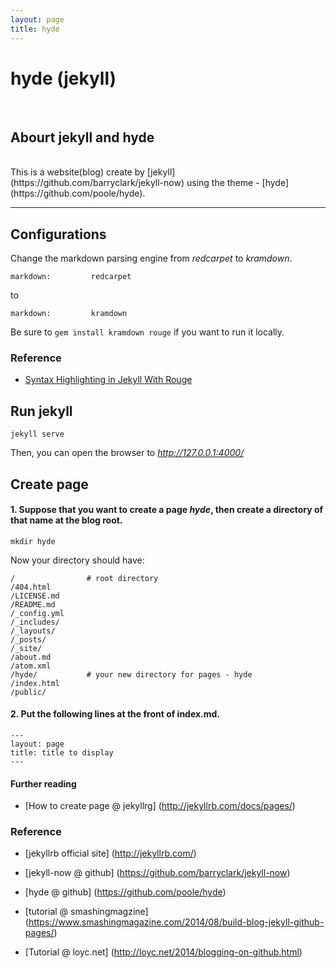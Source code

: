 ```yaml
---
layout: page
title: hyde
---
```


# hyde (jekyll)

<br>

## Abourt jekyll and hyde
<br>
This is a website(blog) create by [jekyll] (https://github.com/barryclark/jekyll-now) using the theme - [hyde] (https://github.com/poole/hyde).



---

## Configurations

Change the markdown parsing engine from _redcarpet_ to _kramdown_.

~~~
markdown:         redcarpet
~~~

to

~~~
markdown:         kramdown

~~~

Be sure to `gem install kramdown rouge` if you want to run it locally.

### Reference

* [Syntax Highlighting in Jekyll With Rouge](https://sacha.me/articles/jekyll-rouge/)



## Run jekyll

```
jekyll serve
```

Then, you can open the browser to _http://127.0.0.1:4000/_

## Create page

#### 1. Suppose that you want to create a page *hyde*, then create a directory of that name at the blog root.

```
mkdir hyde
```

Now your directory should have:

```
/                # root directory
/404.html
/LICENSE.md   
/README.md    
/_config.yml  
/_includes/   
/_layouts/    
/_posts/      
/_site/       
/about.md     
/atom.xml     
/hyde/           # your new directory for pages - hyde
/index.html   
/public/      
```

#### 2. Put the following lines at the front of index.md.

```
---
layout: page
title: title to display
---
```

#### Further reading

* [How to create page @ jekyllrg] (http://jekyllrb.com/docs/pages/)



### Reference

* [jekyllrb official site] (http://jekyllrb.com/)

* [jekyll-now @ github] (https://github.com/barryclark/jekyll-now)

* [hyde @ github] (https://github.com/poole/hyde)

* [tutorial @ smashingmagzine] (https://www.smashingmagazine.com/2014/08/build-blog-jekyll-github-pages/)

* [Tutorial @ loyc.net] (http://loyc.net/2014/blogging-on-github.html)

